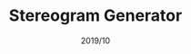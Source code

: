 ---
layout: ../../layouts/ProjectLayout.astro
title: Stereogram Generator
date: 2019/10
sumary: Create a stereogram with a picture and a depth map.
tags: 
  - stereogram
  - automation
  - tool
stack: 
  - python
  - opencv
value: 2
thumbnails: ~
---